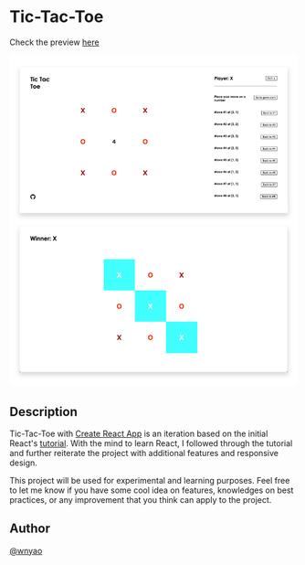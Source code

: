 # Tic-Tac-Toe

Check the preview [here](https://tic-tae-toe.netlify.com/)

![Preview](https://github.com/wnyao/tic-tac-toe/blob/master/screenshots/tic_tac_toe.jpg)

## Description

Tic-Tac-Toe with [Create React App](https://github.com/facebook/create-react-app) is an iteration based on the initial React's [tutorial](https://reactjs.org/tutorial/tutorial.html). With the mind to learn React, I followed through the tutorial and further reiterate the project with additional features and responsive design.

This project will be used for experimental and learning purposes. Feel free to let me know if you have some cool idea on features, knowledges on best practices, or any improvement that you think can apply to the project.

## Author

[@wnyao](https://github.com/wnyao)
